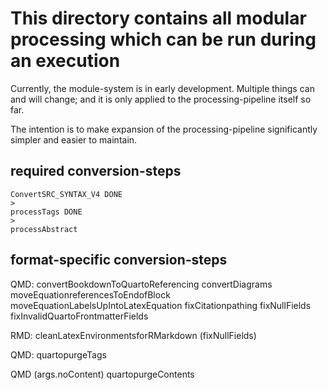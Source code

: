 # This directory contains all modular processing which can be run during an execution

Currently, the module-system is in early development. Multiple things can and will change; and it is only applied to the processing-pipeline itself so far.

The intention is to make expansion of the processing-pipeline significantly simpler and easier to maintain.

## required conversion-steps

```
ConvertSRC_SYNTAX_V4 DONE
>
processTags DONE
>
processAbstract
```

## format-specific conversion-steps

QMD:
    convertBookdownToQuartoReferencing
    convertDiagrams
    moveEquationreferencesToEndofBlock
    moveEquationLabelsUpIntoLatexEquation
    fixCitationpathing
    fixNullFields
    fixInvalidQuartoFrontmatterFields

RMD:
    cleanLatexEnvironmentsforRMarkdown
    (fixNullFields)

QMD:
    quartopurgeTags

QMD (args.noContent)
    quartopurgeContents
